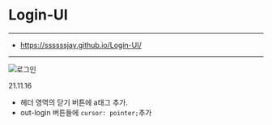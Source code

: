 # Login-UI
___
* https://ssssssjay.github.io/Login-UI/
___
![로그인](https://user-images.githubusercontent.com/48425930/141776965-84d63641-38bd-4ca3-99df-012406edbf8a.gif)

21.11.16
* 헤더 영역의 닫기 버튼에 a태그 추가.
* out-login 버튼들에 `cursor: pointer;`추가
